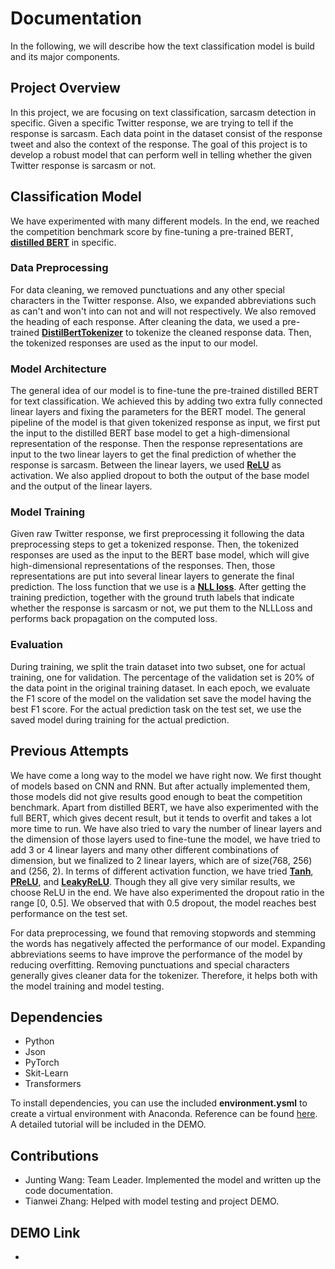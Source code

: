 # Documentation

In the following, we will describe how the text classification model is build and its major components.
## Project Overview
In this project, we are focusing on text classification, sarcasm detection in specific. Given a specific Twitter response, we are trying to tell if the response is sarcasm. Each data point in the dataset consist of the response tweet and also the context of the response. The goal of this project is to develop a robust model that can perform well in telling whether the given Twitter response is sarcasm or not.

## Classification Model
We have experimented with many different models. In the end, we reached the competition benchmark score by fine-tuning a pre-trained BERT, [**distilled BERT**](https://huggingface.co/transformers/model_doc/distilbert.html) in specific.

### Data Preprocessing
For data cleaning, we removed punctuations and any other special characters in the Twitter response. Also, we expanded abbreviations such as can't and won't into can not and will not respectively. We also removed the heading of each response. After cleaning the data, we used a pre-trained [**DistilBertTokenizer**](https://huggingface.co/transformers/model_doc/distilbert.html#distilberttokenizer) to tokenize the cleaned response data. Then, the tokenized responses are used as the input to our model.

### Model Architecture
The general idea of our model is to fine-tune the pre-trained distilled BERT for text classification. We achieved this by adding two extra fully connected linear layers and fixing the parameters for the BERT model. The general pipeline of the model is that given tokenized response as input, we first put the input to the distilled BERT base model to get a high-dimensional representation of the response. Then the response representations are input to the two linear layers to get the final prediction of whether the response is sarcasm. Between the linear layers, we used [**ReLU**](https://pytorch.org/docs/stable/generated/torch.nn.ReLU.html) as activation. We also applied dropout to both the output of the base model and the output of the linear layers.

### Model Training
Given raw Twitter response, we first preprocessing it following the data preprocessing steps to get a tokenized response. Then, the tokenized responses are used as the input to the BERT base model, which will give high-dimensional representations of the responses. Then, those representations are put into several linear layers to generate the final prediction. The loss function that we use is a [**NLL loss**](https://pytorch.org/docs/stable/generated/torch.nn.NLLLoss.html). After getting the training prediction, together with the ground truth labels that indicate whether the response is sarcasm or not, we put them to the NLLLoss and performs back propagation on the computed loss.


### Evaluation
During training, we split the train dataset into two subset, one for actual training, one for validation. The percentage of the validation set is 20% of the data point in the original training dataset. In each epoch, we evaluate the F1 score of the model on the validation set save the model having the best F1 score. For the actual prediction task on the test set, we use the saved model during training for the actual prediction.

## Previous Attempts
We have come a long way to the model we have right now. We first thought of models based on CNN and RNN. But after actually implemented them, those models did not give results good enough to beat the competition benchmark. Apart from distilled BERT, we have also experimented with the full BERT, which gives decent result, but it tends to overfit and takes a lot more time to run. We have also tried to vary the number of linear layers and the dimension of those layers used to fine-tune the model, we have tried to add 3 or 4 linear layers and many other different combinations of dimension, but we finalized to 2 linear layers, which are of size(768, 256) and (256, 2). In terms of different activation function, we have tried [**Tanh**](https://pytorch.org/docs/stable/generated/torch.nn.ReLU.html), [**PReLU**](https://pytorch.org/docs/stable/generated/torch.nn.PReLU.html#torch.nn.PReLU), and [**LeakyReLU**](https://pytorch.org/docs/stable/generated/torch.nn.LeakyReLU.html). Though they all give very similar results, we choose ReLU in the end. We have also experimented the dropout ratio in the range [0, 0.5]. We observed that with 0.5 dropout, the model reaches best performance on the test set.

For data preprocessing, we found that removing stopwords and stemming the words has negatively affected the performance of our model. Expanding abbreviations seems to have improve the performance of the model by reducing overfitting. Removing punctuations and special characters generally gives cleaner data for the tokenizer. Therefore, it helps both with the model training and model testing.


## Dependencies
* Python
* Json
* PyTorch
* Skit-Learn
* Transformers


To install dependencies, you can use the included **environment.ysml** to create a virtual environment with Anaconda. Reference can be found [here](https://docs.conda.io/projects/conda/en/latest/user-guide/tasks/manage-environments.html). A detailed tutorial will be included in the DEMO.

## Contributions
* Junting Wang: Team Leader. Implemented the model and written up the code documentation.
* Tianwei Zhang: Helped with model testing and project DEMO.

## DEMO Link
*
